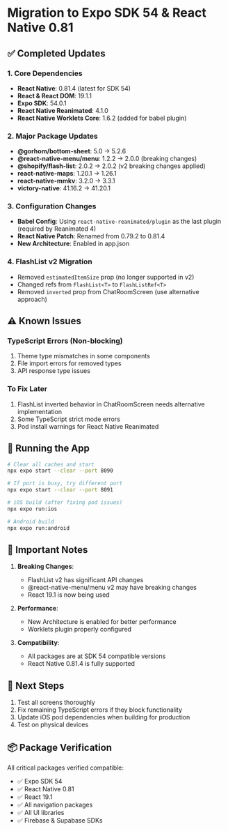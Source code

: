 # Migration to Expo SDK 54 & React Native 0.81

## ✅ Completed Updates

### 1. Core Dependencies

- **React Native**: 0.81.4 (latest for SDK 54)
- **React & React DOM**: 19.1.1
- **Expo SDK**: 54.0.1
- **React Native Reanimated**: 4.1.0
- **React Native Worklets Core**: 1.6.2 (added for babel plugin)

### 2. Major Package Updates

- **@gorhom/bottom-sheet**: 5.0 → 5.2.6
- **@react-native-menu/menu**: 1.2.2 → 2.0.0 (breaking changes)
- **@shopify/flash-list**: 2.0.2 → 2.0.2 (v2 breaking changes applied)
- **react-native-maps**: 1.20.1 → 1.26.1
- **react-native-mmkv**: 3.2.0 → 3.3.1
- **victory-native**: 41.16.2 → 41.20.1

### 3. Configuration Changes

- **Babel Config**: Using `react-native-reanimated/plugin` as the last plugin (required by Reanimated 4)
- **React Native Patch**: Renamed from 0.79.2 to 0.81.4
- **New Architecture**: Enabled in app.json

### 4. FlashList v2 Migration

- Removed `estimatedItemSize` prop (no longer supported in v2)
- Changed refs from `FlashList<T>` to `FlashListRef<T>`
- Removed `inverted` prop from ChatRoomScreen (use alternative approach)

## ⚠️ Known Issues

### TypeScript Errors (Non-blocking)

1. Theme type mismatches in some components
2. File import errors for removed types
3. API response type issues

### To Fix Later

1. FlashList inverted behavior in ChatRoomScreen needs alternative implementation
2. Some TypeScript strict mode errors
3. Pod install warnings for React Native Reanimated

## 🚀 Running the App

```bash
# Clear all caches and start
npx expo start --clear --port 8090

# If port is busy, try different port
npx expo start --clear --port 8091

# iOS build (after fixing pod issues)
npx expo run:ios

# Android build
npx expo run:android
```

## 📝 Important Notes

1. **Breaking Changes**:
   - FlashList v2 has significant API changes
   - @react-native-menu/menu v2 may have breaking changes
   - React 19.1 is now being used

2. **Performance**:
   - New Architecture is enabled for better performance
   - Worklets plugin properly configured

3. **Compatibility**:
   - All packages are at SDK 54 compatible versions
   - React Native 0.81.4 is fully supported

## 🔧 Next Steps

1. Test all screens thoroughly
2. Fix remaining TypeScript errors if they block functionality
3. Update iOS pod dependencies when building for production
4. Test on physical devices

## 📦 Package Verification

All critical packages verified compatible:

- ✅ Expo SDK 54
- ✅ React Native 0.81
- ✅ React 19.1
- ✅ All navigation packages
- ✅ All UI libraries
- ✅ Firebase & Supabase SDKs
